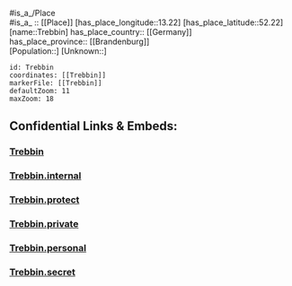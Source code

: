﻿---
location: [52.22,13.22] 
mapzoom: [7,12] 
mapmarker: city 
type: City
tags:
- geo/City


SpocWebEntityId: 34952
isDeleted: false
confidential: public

---
#is_a_/Place  
#is_a_ :: [[Place]] 
[has_place_longitude::13.22] 
[has_place_latitude::52.22] 
[name::Trebbin] 
has_place_country:: [[Germany]]  
has_place_province:: [[Brandenburg]]  
[Population::] 
[Unknown::] 


```leaflet
id: Trebbin
coordinates: [[Trebbin]] 
markerFile: [[Trebbin]] 
defaultZoom: 11 
maxZoom: 18
```


## Confidential Links & Embeds: 

### [Trebbin](/_public/Earth/Continent/Europe/Europe~Central/Germany/Germany~East/Brandenburg/counties~Brandenburg/Teltow~Fläming/cities~Teltow~Fläming/Trebbin.md) 

### [Trebbin.internal](/_internal/Earth/Continent/Europe/Europe~Central/Germany/Germany~East/Brandenburg/counties~Brandenburg/Teltow~Fläming/cities~Teltow~Fläming/Trebbin.internal.md) 

### [Trebbin.protect](/_protect/Earth/Continent/Europe/Europe~Central/Germany/Germany~East/Brandenburg/counties~Brandenburg/Teltow~Fläming/cities~Teltow~Fläming/Trebbin.protect.md) 

### [Trebbin.private](/_private/Earth/Continent/Europe/Europe~Central/Germany/Germany~East/Brandenburg/counties~Brandenburg/Teltow~Fläming/cities~Teltow~Fläming/Trebbin.private.md) 

### [Trebbin.personal](/_personal/Earth/Continent/Europe/Europe~Central/Germany/Germany~East/Brandenburg/counties~Brandenburg/Teltow~Fläming/cities~Teltow~Fläming/Trebbin.personal.md) 

### [Trebbin.secret](/_secret/Earth/Continent/Europe/Europe~Central/Germany/Germany~East/Brandenburg/counties~Brandenburg/Teltow~Fläming/cities~Teltow~Fläming/Trebbin.secret.md) 
